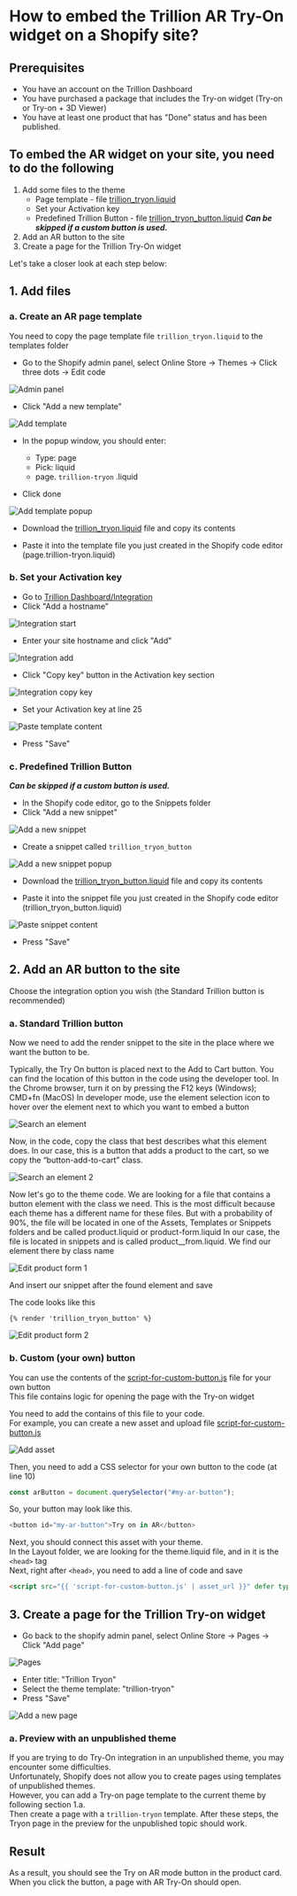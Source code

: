 # How to embed the Trillion AR Try-On widget on a Shopify site?

## Prerequisites

- You have an account on the Trillion Dashboard
- You have purchased a package that includes the Try-on widget (Try-on or Try-on + 3D Viewer)
- You have at least one product that has "Done" status and has been published.

## To embed the AR widget on your site, you need to do the following

1. Add some files to the theme
    - Page template - file [trillion_tryon.liquid](./trillion_tryon.liquid "Go to file")
    - Set your Activation key
    - Predefined Trillion Button - file [trillion_tryon_button.liquid](./trillion_tryon_button.liquid "Go to file") ***Can be skipped if a custom button is used.***
2. Add an AR button to the site
3. Create a page for the Trillion Try-On widget

Let's take a closer look at each step below:

## 1. Add files

### a. Create an AR page template

You need to copy the page template file `trillion_tryon.liquid` to the templates folder

- Go to the Shopify admin panel, select Online Store → Themes → Click three dots → Edit code

![Admin panel](./_img/1.png)

- Click "Add a new template"

![Add template](./_img/2.png)

- In the popup window, you should enter:
  - Type: page
  - Pick: liquid
  - page. `trillion-tryon` .liquid

- Click done

![Add template popup](./_img/3.png)

- Download the [trillion_tryon.liquid](./trillion_tryon.liquid "Go to file") file and copy its contents

- Paste it into the template file you just created in the Shopify code editor (page.trillion-tryon.liquid)

### b. Set your Activation key

- Go to [Trillion Dashboard/Integration](https://dashboard.trillion.jewelry/integration "Go to dashboard")
- Click "Add a hostname"

![Integration start](./_img/4.png)

- Enter your site hostname and click "Add"

![Integration add](./_img/5.png)

- Click "Copy key" button in the Activation key section

![Integration copy key](./_img/6.png)

- Set your Activation key at line 25

![Paste template content](./_img/7.png)

- Press "Save"

### c. Predefined Trillion Button

***Can be skipped if a custom button is used.***

- In the Shopify code editor, go to the Snippets folder
- Click "Add a new snippet"

![Add a new snippet](./_img/8.png)

- Create a snippet called `trillion_tryon_button`

![Add a new snippet popup](./_img/9.png)

- Download the [trillion_tryon_button.liquid](./trillion_tryon_button.liquid "Go to file") file and copy its contents

- Paste it into the snippet file you just created in the Shopify code editor (trillion_tryon_button.liquid)

![Paste snippet content](./_img/10.png)

- Press "Save"

## 2. Add an AR button to the site

Choose the integration option you wish (the Standard Trillion button is recommended)

### a. Standard Trillion button

Now we need to add the render snippet to the site in the place where we want the button to be.

Typically, the Try On button is placed next to the Add to Cart button. You can find the location of this button in the code using the developer tool. In the Chrome browser, turn it on by pressing the F12 keys (Windows); CMD+fn (MacOS) In developer mode, use the element selection icon to hover over the element next to which you want to embed a button

![Search an element](./_img/13.png)

Now, in the code, copy the class that best describes what this element does. In our case, this is a button that adds a product to the cart, so we copy the “button-add-to-cart” class.

![Search an element 2](./_img/14.png)

Now let's go to the theme code. We are looking for a file that contains a button element with the class we need. This is the most difficult because each theme has a different name for these files. But with a probability of 90%, the file will be located in one of the Assets, Templates or Snippets folders and be called product.liquid or product-form.liquid
In our case, the file is located in snippets and is called product__from.liquid. We find our element there by class name

![Edit product form 1](./_img/15.png)

And insert our snippet after the found element and save

The code looks like this

```liquid
{% render 'trillion_tryon_button' %}

```

![Edit product form 2](./_img/16.png)

### b. Custom (your own) button

You can use the contents of the [script-for-custom-button.js](./script-for-custom-button.js) file for your own button  
This file contains logic for opening the page with the Try-on widget

You need to add the contains of this file to your code.  
For example, you can create a new asset and upload file [script-for-custom-button.js](./script-for-custom-button.js)

![Add asset](./_img/17.png)

Then, you need to add a CSS selector for your own button to the code (at line 10)

```javascript
const arButton = document.querySelector("#my-ar-button");
```

So, your button may look like this.

```javascript
<button id="my-ar-button">Try on in AR</button> 
```

Next, you should connect this asset with your theme.  
In the Layout folder, we are looking for the theme.liquid file, and in it is the `<head>` tag  
Next, right after `<head>`, you need to add a line of code and save

```html
<script src="{{ 'script-for-custom-button.js' | asset_url }}" defer type="module"></script>
```

## 3. Create a page for the Trillion Try-on widget

- Go back to the shopify admin panel, select Online Store → Pages → Click "Add page"

![Pages](./_img/11.png)

- Enter title: "Trillion Tryon"
- Select the theme template: "trillion-tryon"
- Press "Save"

![Add a new page](./_img/12.png)

### a. Preview with an unpublished theme

If you are trying to do Try-On integration in an unpublished theme, you may encounter some difficulties.  
Unfortunately, Shopify does not allow you to create pages using templates of unpublished themes.  
However, you can add a Try-on page template to the current theme by following section 1.a.  
Then create a page with a `trillion-tryon` template.
After these steps, the Tryon page in the preview for the unpublished topic should work.

## Result

As a result, you should see the Try on AR mode button in the product card. When you click the button, a page with AR Try-On should open.
